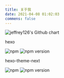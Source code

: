 ```yaml
---
title: 关于我
date: 2021-04-08 01:02:03
commens: false
---
```


<img src="http://ghchart.rshah.org/jeffrey126" alt="jeffrey126's Github chart" />

hexo

<img data-src="https://img.shields.io/npm/v/hexo?color=red&amp;logo=npm&amp;style=flat-square" alt="npm" loading="lazy" class="medium-zoom-image" src="https://img.shields.io/npm/v/hexo?color=red&amp;logo=npm&amp;style=flat-square" data-loaded="true">

<img data-src="https://badge.fury.io/js/hexo.svg" alt="npm version" loading="lazy" class="medium-zoom-image" src="https://badge.fury.io/js/hexo.svg" data-loaded="true">

hexo-theme-next

<img data-src="https://img.shields.io/npm/v/hexo-theme-next?color=red&amp;logo=npm&amp;style=flat-square" alt="npm" loading="lazy" class="medium-zoom-image" src="https://img.shields.io/npm/v/hexo-theme-next?color=red&amp;logo=npm&amp;style=flat-square" data-loaded="true">

<img data-src="https://badge.fury.io/js/hexo-theme-next.svg" alt="npm version" loading="lazy" class="medium-zoom-image" src="https://badge.fury.io/js/hexo-theme-next.svg" data-loaded="true">

